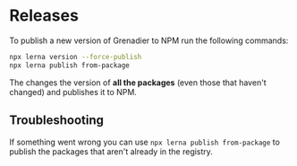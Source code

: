 # Releases

To publish a new version of Grenadier to NPM run the following commands:

```bash
npx lerna version --force-publish
npx lerna publish from-package
```

The changes the version of **all the packages** (even those that haven't changed) and publishes it to NPM.

## Troubleshooting

If something went wrong you can use `npx lerna publish from-package` to publish the packages that aren't already in the registry.
